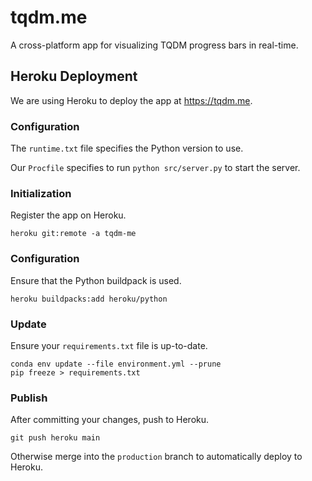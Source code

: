 # tqdm.me
A cross-platform app for visualizing TQDM progress bars in real-time.

## Heroku Deployment
We are using Heroku to deploy the app at https://tqdm.me.

### Configuration
The `runtime.txt` file specifies the Python version to use.

Our `Procfile` specifies to run `python src/server.py` to start the server.

### Initialization
Register the app on Heroku.
```
heroku git:remote -a tqdm-me
```

### Configuration
Ensure that the Python buildpack is used.
```
heroku buildpacks:add heroku/python
```

### Update
Ensure your `requirements.txt` file is up-to-date.
```
conda env update --file environment.yml --prune
pip freeze > requirements.txt
```

### Publish
After committing your changes, push to Heroku.
```
git push heroku main
```

Otherwise merge into the `production` branch to automatically deploy to Heroku.